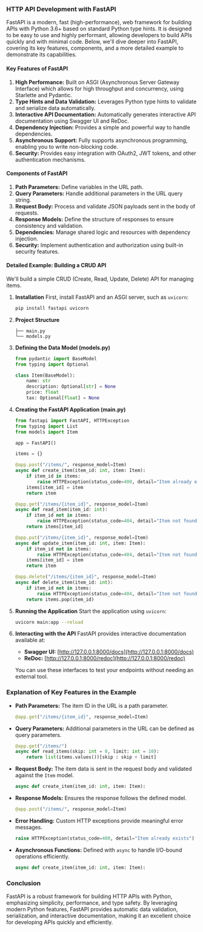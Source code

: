 ### HTTP API Development with FastAPI

FastAPI is a modern, fast (high-performance), web framework for building APIs with Python 3.6+ based on standard Python type hints. It is designed to be easy to use and highly performant, allowing developers to build APIs quickly and with minimal code. Below, we'll dive deeper into FastAPI, covering its key features, components, and a more detailed example to demonstrate its capabilities.

#### Key Features of FastAPI

1. **High Performance:** Built on ASGI (Asynchronous Server Gateway Interface) which allows for high throughput and concurrency, using Starlette and Pydantic.
2. **Type Hints and Data Validation:** Leverages Python type hints to validate and serialize data automatically.
3. **Interactive API Documentation:** Automatically generates interactive API documentation using Swagger UI and ReDoc.
4. **Dependency Injection:** Provides a simple and powerful way to handle dependencies.
5. **Asynchronous Support:** Fully supports asynchronous programming, enabling you to write non-blocking code.
6. **Security:** Provides easy integration with OAuth2, JWT tokens, and other authentication mechanisms.

#### Components of FastAPI

1. **Path Parameters:** Define variables in the URL path.
2. **Query Parameters:** Handle additional parameters in the URL query string.
3. **Request Body:** Process and validate JSON payloads sent in the body of requests.
4. **Response Models:** Define the structure of responses to ensure consistency and validation.
5. **Dependencies:** Manage shared logic and resources with dependency injection.
6. **Security:** Implement authentication and authorization using built-in security features.

#### Detailed Example: Building a CRUD API

We'll build a simple CRUD (Create, Read, Update, Delete) API for managing items.

1. **Installation**
   First, install FastAPI and an ASGI server, such as `uvicorn`:
   ```bash
   pip install fastapi uvicorn
   ```

2. **Project Structure**
   ```
   ├── main.py
   └── models.py
   ```

3. **Defining the Data Model (models.py)**
   ```python
   from pydantic import BaseModel
   from typing import Optional

   class Item(BaseModel):
       name: str
       description: Optional[str] = None
       price: float
       tax: Optional[float] = None
   ```

4. **Creating the FastAPI Application (main.py)**
   ```python
   from fastapi import FastAPI, HTTPException
   from typing import List
   from models import Item

   app = FastAPI()

   items = {}

   @app.post("/items/", response_model=Item)
   async def create_item(item_id: int, item: Item):
       if item_id in items:
           raise HTTPException(status_code=400, detail="Item already exists")
       items[item_id] = item
       return item

   @app.get("/items/{item_id}", response_model=Item)
   async def read_item(item_id: int):
       if item_id not in items:
           raise HTTPException(status_code=404, detail="Item not found")
       return items[item_id]

   @app.put("/items/{item_id}", response_model=Item)
   async def update_item(item_id: int, item: Item):
       if item_id not in items:
           raise HTTPException(status_code=404, detail="Item not found")
       items[item_id] = item
       return item

   @app.delete("/items/{item_id}", response_model=Item)
   async def delete_item(item_id: int):
       if item_id not in items:
           raise HTTPException(status_code=404, detail="Item not found")
       return items.pop(item_id)
   ```

5. **Running the Application**
   Start the application using `uvicorn`:
   ```bash
   uvicorn main:app --reload
   ```

6. **Interacting with the API**
   FastAPI provides interactive documentation available at:
   - **Swagger UI:** [http://127.0.0.1:8000/docs](http://127.0.0.1:8000/docs)
   - **ReDoc:** [http://127.0.0.1:8000/redoc](http://127.0.0.1:8000/redoc)

   You can use these interfaces to test your endpoints without needing an external tool.

### Explanation of Key Features in the Example

- **Path Parameters:** The item ID in the URL is a path parameter.
  ```python
  @app.get("/items/{item_id}", response_model=Item)
  ```

- **Query Parameters:** Additional parameters in the URL can be defined as query parameters.
  ```python
  @app.get("/items/")
  async def read_items(skip: int = 0, limit: int = 10):
      return list(items.values())[skip : skip + limit]
  ```

- **Request Body:** The item data is sent in the request body and validated against the `Item` model.
  ```python
  async def create_item(item_id: int, item: Item):
  ```

- **Response Models:** Ensures the response follows the defined model.
  ```python
  @app.post("/items/", response_model=Item)
  ```

- **Error Handling:** Custom HTTP exceptions provide meaningful error messages.
  ```python
  raise HTTPException(status_code=400, detail="Item already exists")
  ```

- **Asynchronous Functions:** Defined with `async` to handle I/O-bound operations efficiently.
  ```python
  async def create_item(item_id: int, item: Item):
  ```

### Conclusion

FastAPI is a robust framework for building HTTP APIs with Python, emphasizing simplicity, performance, and type safety. By leveraging modern Python features, FastAPI provides automatic data validation, serialization, and interactive documentation, making it an excellent choice for developing APIs quickly and efficiently.